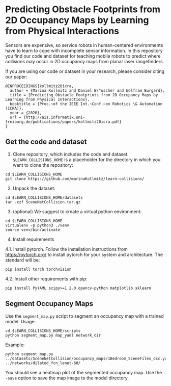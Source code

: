 # Predicting Obstacle Footprints from 2D Occupancy Maps by Learning from Physical Interactions

Sensors are expensive, so service robots in human-centered environments have to learn to cope with incomplete sensor information. In this repository you find our code and dataset for teaching mobile robots to predict where collisions may occur in 2D occupancy maps from planar laser rangefinders. 

If you are using our code or dataset in your research, please consider citing our paper:

```
@INPROCEEDINGS{kollmitz20icra,
  author = {Marina Kollmitz and Daniel B\"uscher and Wolfram Burgard},
  title = {Predicting Obstacle Footprints from 2D Occupancy Maps by Learning from Physical Interactions},
  booktitle = {Proc.~of the IEEE Int.~Conf.~on Robotics \& Automation (ICRA)},
  year = {2020},
  url = {http://ais.informatik.uni-freiburg.de/publications/papers/kollmitz20icra.pdf}
}
```

## Get the code and dataset

1. Clone repository, which includes the code and dataset. ```$LEARN_COLLISIONS_HOME``` is a placeholder for the directory in which you want to clone the repository:
```
cd $LEARN_COLLISIONS_HOME
git clone https://github.com/marinaKollmitz/learn-collisions/
```
2. Unpack the dataset:
```
cd $LEARN_COLLISIONS_HOME/datasets
tar -xzf SceneNetCollision.tar.gz
```
3. (optional) We suggest to create a virtual python environment:
```
cd $LEARN_COLLISIONS_HOME
virtualenv -p python3 ./venv
source venv/bin/activate
```
4. Install requirements

  4.1. Install pytorch. Follow the installation instructions from https://pytorch.org/ to install pytorch for your system and architecture. The standard will be:
```
pip install torch torchvision
```
  4.2. Install other requirements with pip:
```
pip install PyYAML scipy>=1.2.0 opencv-python matplotlib sklearn
```

## Segment Occupancy Maps
Use the ```segment_map.py``` script to segment an occupancy map with a trained model. Usage:
```
cd $LEARN_COLLISIONS_HOME/scripts
python segment_map.py map_yaml network_dir
```
Example:
```
python segment_map.py ../datasets/SceneNetCollision/occupancy_maps/1Bedroom_SceneFiles_occ.yaml ../networks/dilated_fcn_lenet-60/
```
You should see a heatmap plot of the segmented occupancy map. Use the ```--save``` option to save the map image to the model directory.
